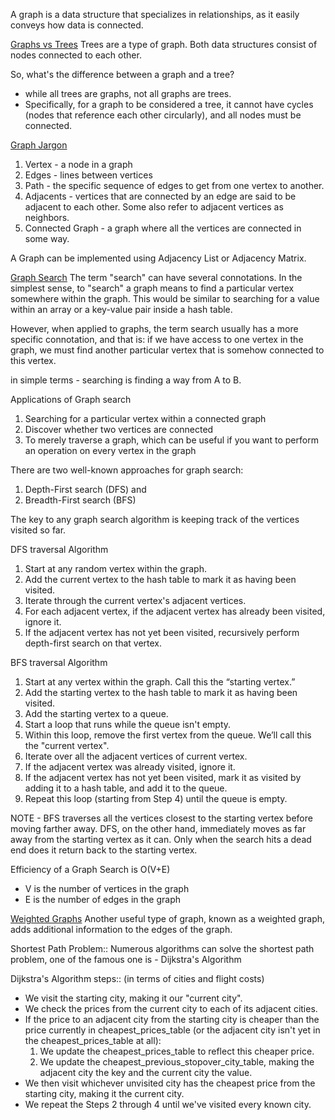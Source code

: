 A graph is a data structure that specializes in relationships, as it
easily conveys how data is connected.

<u>Graphs vs Trees</u>
Trees are a type of graph. Both data structures consist of nodes connected to each other.

So, what's the difference between a graph and a tree?
- while all trees are graphs, not all graphs are trees.
- Specifically, for a graph to be considered a tree, it cannot have cycles (nodes that reference each other circularly), and all nodes must be connected.

<u>Graph Jargon</u>
1. Vertex -  a node in a graph
2. Edges - lines between vertices
3. Path - the specific sequence of edges to get from one vertex to another.
4. Adjacents - vertices that are connected by an edge are said to be adjacent to each other. Some also refer to adjacent vertices as neighbors.
5. Connected Graph - a graph where all the vertices are connected in some way.

A Graph can be implemented using Adjacency List or Adjacency Matrix.

<u>Graph Search</u>
The term "search" can have several connotations. In the simplest sense, to "search" a graph means to find a particular vertex somewhere within the graph. This would be similar to searching for a value within an array or a key-value pair inside a hash table.

However, when applied to graphs, the term search usually has a more specific connotation, and that is: if we have access to one vertex in the graph, we must find another particular vertex that is somehow connected to this vertex.

in simple terms - searching is finding a way from A to B.

Applications of Graph search
1. Searching for a particular vertex within a connected graph
2. Discover whether two vertices are connected
3. To merely traverse a graph, which can be useful if you want to perform an operation on every vertex in the graph

There are two well-known approaches for graph search:
1. Depth-First search (DFS) and 
2. Breadth-First search (BFS)

The key to any graph search algorithm is keeping track of the vertices visited so far.

DFS traversal Algorithm
1. Start at any random vertex within the graph.
2. Add the current vertex to the hash table to mark it as having been visited.
3. Iterate through the current vertex's adjacent vertices.
4. For each adjacent vertex, if the adjacent vertex has already been visited, ignore it.
5. If the adjacent vertex has not yet been visited, recursively perform depth-first search on that vertex.

BFS traversal Algorithm
1. Start at any vertex within the graph. Call this the “starting vertex.”
2. Add the starting vertex to the hash table to mark it as having been visited.
3. Add the starting vertex to a queue.
4. Start a loop that runs while the queue isn't empty.
5. Within this loop, remove the first vertex from the queue. We’ll call this the "current vertex".
6. Iterate over all the adjacent vertices of current vertex.
7. If the adjacent vertex was already visited, ignore it.
8. If the adjacent vertex has not yet been visited, mark it as visited by adding it to a hash table, and add it to the queue.
9. Repeat this loop (starting from Step 4) until the queue is empty.

NOTE - BFS traverses all the vertices closest to the starting vertex before moving farther away. DFS, on the other hand, immediately moves as far away from the starting vertex as it can. Only when the search hits a dead end does it return back to the starting vertex.

Efficiency of a Graph Search is O(V+E)
- V is the number of vertices in the graph
- E is the number of edges in the graph

<u>Weighted Graphs</u>
Another useful type of graph, known as a weighted graph, adds additional information to the edges of the graph.

Shortest Path Problem::
Numerous algorithms can solve the shortest path problem, one of the famous one is - Dijkstra's Algorithm

Dijkstra's Algorithm steps:: (in terms of cities and flight costs)
- We visit the starting city, making it our "current city".
- We check the prices from the current city to each of its adjacent cities.
- If the price to an adjacent city from the starting city is cheaper than the price currently in cheapest_prices_table (or the adjacent city isn't yet in the cheapest_prices_table at all):
  1. We update the cheapest_prices_table to reflect this cheaper price.
  2. We update the cheapest_previous_stopover_city_table, making the adjacent city the key and the current city the value.
- We then visit whichever unvisited city has the cheapest price from the starting city, making it the current city.
- We repeat the Steps 2 through 4 until we've visited every known city.

